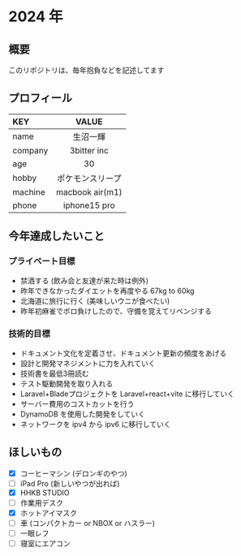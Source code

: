 # 2024 年

## 概要
このリポジトリは、毎年抱負などを記述してます

## プロフィール
|KEY|VALUE|
|:--|:--:|
|name|生沼一輝|
|company|3bitter inc|
|age|30|
|hobby|ポケモンスリープ|
|machine|macbook air(m1)|
|phone|iphone15 pro|

## 今年達成したいこと
### プライベート目標
 * 禁酒する (飲み会と友達が来た時は例外)
 * 昨年できなかったダイエットを再度やる 67kg to 60kg
 * 北海道に旅行に行く (美味しいウニが食べたい)
 * 昨年初麻雀でボロ負けしたので、守備を覚えてリベンジする

### 技術的目標
 * ドキュメント文化を定着させ、ドキュメント更新の頻度をあげる
 * 設計と開発マネジメントに力を入れていく
 * 技術書を最低3冊読む
 * テスト駆動開発を取り入れる
 * Laravel+Bladeプロジェクトを Laravel+react+vite に移行していく
 * サーバー費用のコストカットを行う
 * DynamoDB を使用した開発をしていく
 * ネットワークを ipv4 から ipv6 に移行していく

## ほしいもの
 - [x] コーヒーマシン (デロンギのやつ)
 - [ ] iPad Pro (新しいやつが出れば)
 - [x] HHKB STUDIO
 - [ ] 作業用デスク
 - [x] ホットアイマスク
 - [ ] 車 (コンパクトカー or NBOX or ハスラー)
 - [ ] 一眼レフ
 - [ ] 寝室にエアコン
